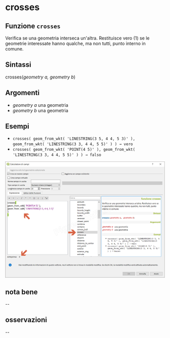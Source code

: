 # crosses

## Funzione `crosses`

Verifica se una geometria interseca un'altra. Restituisce vero \(1\) se le geometrie interessate hanno qualche, ma non tutti, punto interno in comune.

## Sintassi

crosses\(_geometry a, geometry b_\)

## Argomenti

* _geometry a_ una geometria
* _geometry b_ una geometria

## Esempi

* `crosses( geom_from_wkt( 'LINESTRING(3 5, 4 4, 5 3)' ), geom_from_wkt( 'LINESTRING(3 3, 4 4, 5 5)' ) ) → vero`
* `crosses( geom_from_wkt( 'POINT(4 5)' ), geom_from_wkt( 'LINESTRING(3 3, 4 4, 5 5)' ) ) → falso`

![](../../../.gitbook/assets/crosses1.png)

## nota bene

--

## osservazioni

--

